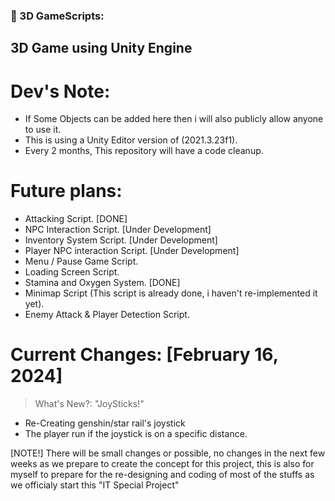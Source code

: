 ### 🔨 3D GameScripts:
3D Game using Unity Engine
---
    
<h1>Dev's Note:</h1>
 
- If Some Objects can be added here then i will also publicly allow anyone to use it.
- This is using a Unity Editor version of (2021.3.23f1).
- Every 2 months, This repository will have a code cleanup.

<h1>Future plans:</h1>
 
- Attacking Script. [DONE]
- NPC Interaction Script. [Under Development]
- Inventory System Script. [Under Development]
- Player NPC interaction Script. [Under Development]
- Menu / Pause Game Script.
- Loading Screen Script.
- Stamina and Oxygen System. [DONE]
- Minimap Script (This script is already done, i haven't re-implemented it yet).
- Enemy Attack & Player Detection Script.

<h1>Current Changes: [February 16, 2024]</h1>

> What's New?: "JoySticks!"

- Re-Creating genshin/star rail's joystick
- The player run if the joystick is on a specific distance.

[NOTE!] There will be small changes or possible, no changes in the next few weeks as we prepare to create the concept for this project, this is also for myself to prepare for the re-designing and coding of most of the stuffs as we officialy start this "IT Special Project"

